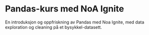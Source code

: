 # Pandas-kurs med NoA Ignite

En introduksjon og oppfriskning av Pandas med Noa Ignite, med data exploration og cleaning på et bysykkel-datasett.
